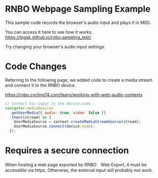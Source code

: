 # RNBO Webpage Sampling Example

This sample code records the browser's audio input and plays it in MIDI.

You can access it here to see how it works.
https://tngsk.github.io/rnbo.sampling_test/

Try changing your browser's audio input settings.

# Code Changes

Referring to the following page, we added code to create a media stream and connect it to the RNBO device.

https://rnbo.cycling74.com/learn/working-with-web-audio-contexts

```javascript
// Connect mic-input to the device.node
navigator.mediaDevices
  .getUserMedia({ audio: true, video: false })
  .then((stream) => {
    UserMediaSource = context.createMediaStreamSource(stream);
    UserMediaSource.connect(device.node);
  });
```

# Requires a secure connection

When hosting a web page exported by RNBO　Web Export, it must be accessible via https. Otherwise, the external input will probably not work.
